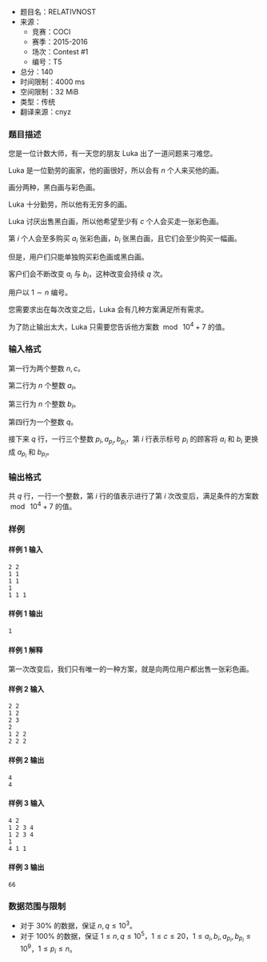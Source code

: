 - 题目名：RELATIVNOST
- 来源：
   - 竞赛：COCI
   - 赛季：2015-2016
   - 场次：Contest #1
   - 编号：T5
- 总分：140
- 时间限制：4000 ms
- 空间限制：32 MiB
- 类型：传统
- 翻译来源：cnyz

### 题目描述
您是一位计数大师，有一天您的朋友 Luka 出了一道问题来刁难您。

Luka 是一位勤劳的画家，他的画很好，所以会有 $n$ 个人来买他的画。

画分两种，黑白画与彩色画。

Luka 十分勤劳，所以他有无穷多的画。

Luka 讨厌出售黑白画，所以他希望至少有 $c$ 个人会买走一张彩色画。

第 $i$ 个人会至多购买 $a_i$ 张彩色画，$b_i$ 张黑白画，且它们会至少购买一幅画。

但是，用户们只能单独购买彩色画或黑白画。

客户们会不断改变 $a_i$ 与 $b_i$，这种改变会持续 $q$ 次。

用户以 $1\sim n$ 编号。

您需要求出在每次改变之后，Luka 会有几种方案满足所有需求。

为了防止输出太大，Luka 只需要您告诉他方案数 $\bmod\ 10^4+7$ 的值。
### 输入格式
第一行为两个整数 $n,c$。

第二行为 $n$ 个整数 $a_i$。

第三行为 $n$ 个整数 $b_i$。

第四行为一个整数 $q$。

接下来 $q$ 行，一行三个整数 $p_i,a_{p_i},b_{p_i}$，第 $i$ 行表示标号 $p_i$ 的顾客将 $a_i$ 和 $b_i$ 更换成 $a_{p_i}$ 和 $b_{p_i}$。
### 输出格式
共 $q$ 行，一行一个整数，第 $i$ 行的值表示进行了第 $i$ 次改变后，满足条件的方案数 $\bmod\ 10^4+7$ 的值。
### 样例
#### 样例 1 输入
```
2 2
1 1
1 1
1
1 1 1
```
#### 样例 1 输出
```
1
```
#### 样例 1 解释
第一次改变后，我们只有唯一的一种方案，就是向两位用户都出售一张彩色画。
#### 样例 2 输入
```
2 2
1 2
2 3
2
1 2 2
2 2 2
```
#### 样例 2 输出
```
4
4
```
#### 样例 3 输入
```
4 2
1 2 3 4
1 2 3 4
1
4 1 1
```
#### 样例 3 输出
```
66
```
### 数据范围与限制
- 对于 $30\%$ 的数据，保证 $n,q\le 10^3$。
- 对于 $100\%$ 的数据，保证 $1\le n,q\le 10^5$，$1\le c\le 20$，$1\le a_i,b_i,a_{p_i},b_{p_i}\le 10^9$，$1\le p_i\le n$。
